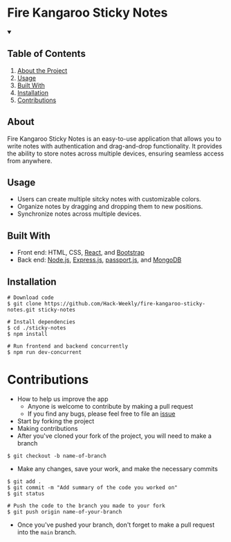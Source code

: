 # Fire Kangaroo Sticky Notes

<details open="open">   
    <summary><h2>Table of Contents</h2></summary>
    <ol>
        <li><a href="#about">About the Project</a></li>
        <li><a href="#usage">Usage</a></li>
        <li><a href="#built-with">Built With</a></li>
        <li><a href="#installation">Installation</a></li>
        <li><a href="#contributions">Contributions</a></li>
    </ol>
</details>

## About
Fire Kangaroo Sticky Notes is an easy-to-use application that allows you to write notes with authentication and drag-and-drop functionality. It provides the ability to store notes across multiple devices, ensuring seamless access from anywhere.

## Usage
- Users can create multiple sitcky notes with customizable colors.
- Organize notes by dragging and dropping them to new positions.
- Synchronize notes across multiple devices.

## Built With
- Front end: HTML, CSS, [React](https://reactjs.org/), and [Bootstrap](https://getbootstrap.com/)
- Back end: [Node.js](https://nodejs.org/), [Express.js](https://expressjs.com/), [passport.js](http://www.passportjs.org/), and [MongoDB](https://www.mongodb.com/)


 
## Installation
```console
# Download code
$ git clone https://github.com/Hack-Weekly/fire-kangaroo-sticky-notes.git sticky-notes

# Install dependencies
$ cd ./sticky-notes
$ npm install

# Run frontend and backend concurrently
$ npm run dev-concurrent
```

# Contributions
- How to help us improve the app
    - Anyone is welcome to contribute by making a pull request
    - If you find any bugs, please feel free to file an [issue](https://github.com/Hack-Weekly/fire-kangaroo-sticky-notes/issues)
- Start by forking the project
- Making contributions
- After you've cloned your fork of the project, you will need to make a branch
```console
$ git checkout -b name-of-branch
```
- Make any changes, save your work, and make the necessary commits
```console
$ git add . 
$ git commit -m "Add summary of the code you worked on"
$ git status

# Push the code to the branch you made to your fork
$ git push origin name-of-your-branch
```

- Once you've pushed your branch, don't forget to make a pull request into the `main` branch.
